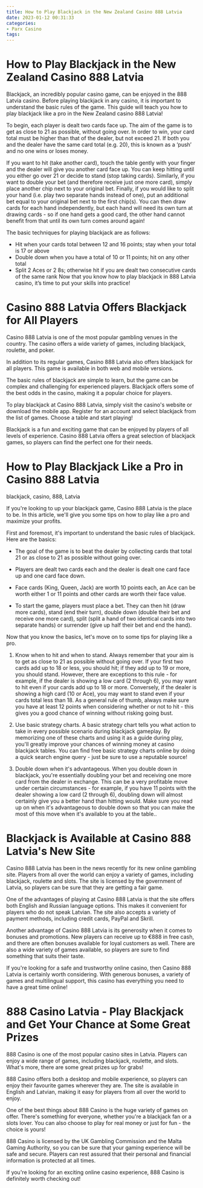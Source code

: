 ```yaml
---
title: How to Play Blackjack in the New Zealand Casino 888 Latvia
date: 2023-01-12 00:31:33
categories:
- Parx Casino
tags:
---
```



# How to Play Blackjack in the New Zealand Casino 888 Latvia

Blackjack, an incredibly popular casino game, can be enjoyed in the 888 Latvia casino. Before playing blackjack in any casino, it is important to understand the basic rules of the game. This guide will teach you how to play blackjack like a pro in the New Zealand casino 888 Latvia!

To begin, each player is dealt two cards face up. The aim of the game is to get as close to 21 as possible, without going over. In order to win, your card total must be higher than that of the dealer, but not exceed 21. If both you and the dealer have the same card total (e.g. 20), this is known as a ‘push’ and no one wins or loses money.

If you want to hit (take another card), touch the table gently with your finger and the dealer will give you another card face up. You can keep hitting until you either go over 21 or decide to stand (stop taking cards). Similarly, if you want to double your bet (and therefore receive just one more card), simply place another chip next to your original bet. Finally, if you would like to split your hand (i.e. play two separate hands instead of one), put an additional bet equal to your original bet next to the first chip(s). You can then draw cards for each hand independently, but each hand will need its own turn at drawing cards - so if one hand gets a good card, the other hand cannot benefit from that until its own turn comes around again!

The basic techniques for playing blackjack are as follows:

- Hit when your cards total between 12 and 16 points; stay when your total is 17 or above
- Double down when you have a total of 10 or 11 points; hit on any other total
- Split 2 Aces or 2 8s; otherwise hit if you are dealt two consecutive cards of the same rank
Now that you know how to play blackjack in 888 Latvia casino, it’s time to put your skills into practice!

# Casino 888 Latvia Offers Blackjack for All Players

Casino 888 Latvia is one of the most popular gambling venues in the country. The casino offers a wide variety of games, including blackjack, roulette, and poker.

In addition to its regular games, Casino 888 Latvia also offers blackjack for all players. This game is available in both web and mobile versions.

The basic rules of blackjack are simple to learn, but the game can be complex and challenging for experienced players. Blackjack offers some of the best odds in the casino, making it a popular choice for players.

To play blackjack at Casino 888 Latvia, simply visit the casino's website or download the mobile app. Register for an account and select blackjack from the list of games. Choose a table and start playing!

Blackjack is a fun and exciting game that can be enjoyed by players of all levels of experience. Casino 888 Latvia offers a great selection of blackjack games, so players can find the perfect one for their needs.

# How to Play Blackjack Like a Pro in Casino 888 Latvia

 blackjack, casino, 888, Latvia

If you're looking to up your blackjack game, Casino 888 Latvia is the place to be. In this article, we'll give you some tips on how to play like a pro and maximize your profits.

First and foremost, it's important to understand the basic rules of blackjack. Here are the basics:

- The goal of the game is to beat the dealer by collecting cards that total 21 or as close to 21 as possible without going over.

- Players are dealt two cards each and the dealer is dealt one card face up and one card face down.

- Face cards (King, Queen, Jack) are worth 10 points each, an Ace can be worth either 1 or 11 points and other cards are worth their face value.

- To start the game, players must place a bet. They can then hit (draw more cards), stand (end their turn), double down (double their bet and receive one more card), split (split a hand of two identical cards into two separate hands) or surrender (give up half their bet and end the hand).

Now that you know the basics, let's move on to some tips for playing like a pro.

1. Know when to hit and when to stand. Always remember that your aim is to get as close to 21 as possible without going over. If your first two cards add up to 18 or less, you should hit; if they add up to 19 or more, you should stand. However, there are exceptions to this rule - for example, if the dealer is showing a low card (2 through 6), you may want to hit even if your cards add up to 18 or more. Conversely, if the dealer is showing a high card (10 or Ace), you may want to stand even if your cards total less than 18. As a general rule of thumb, always make sure you have at least 12 points when considering whether or not to hit - this gives you a good chance of winning without risking going bust.

2. Use basic strategy charts. A basic strategy chart tells you what action to take in every possible scenario during blackjack gameplay. By memorizing one of these charts and using it as a guide during play, you'll greatly improve your chances of winning money at casino blackjack tables. You can find free basic strategy charts online by doing a quick search engine query - just be sure to use a reputable source!

3. Double down when it's advantageous. When you double down in blackjack, you're essentially doubling your bet and receiving one more card from the dealer in exchange. This can be a very profitable move under certain circumstances - for example, if you have 11 points with the dealer showing a low card (2 through 6), doubling down will almost certainly give you a better hand than hitting would. Make sure you read up on when it's advantageous to double down so that you can make the most of this move when it's available to you at the table..

# Blackjack is Available at Casino 888 Latvia's New Site

Casino 888 Latvia has been in the news recently for its new online gambling site. Players from all over the world can enjoy a variety of games, including blackjack, roulette and slots. The site is licensed by the government of Latvia, so players can be sure that they are getting a fair game.

One of the advantages of playing at Casino 888 Latvia is that the site offers both English and Russian language options. This makes it convenient for players who do not speak Latvian. The site also accepts a variety of payment methods, including credit cards, PayPal and Skrill.

Another advantage of Casino 888 Latvia is its generosity when it comes to bonuses and promotions. New players can receive up to €888 in free cash, and there are often bonuses available for loyal customers as well. There are also a wide variety of games available, so players are sure to find something that suits their taste.

If you're looking for a safe and trustworthy online casino, then Casino 888 Latvia is certainly worth considering. With generous bonuses, a variety of games and multilingual support, this casino has everything you need to have a great time online!

# 888 Casino Latvia - Play Blackjack and Get Your Chance at Some Great Prizes

888 Casino is one of the most popular casino sites in Latvia. Players can enjoy a wide range of games, including blackjack, roulette, and slots. What's more, there are some great prizes up for grabs!

888 Casino offers both a desktop and mobile experience, so players can enjoy their favourite games wherever they are. The site is available in English and Latvian, making it easy for players from all over the world to enjoy.

One of the best things about 888 Casino is the huge variety of games on offer. There's something for everyone, whether you're a blackjack fan or a slots lover. You can also choose to play for real money or just for fun - the choice is yours!

888 Casino is licensed by the UK Gambling Commission and the Malta Gaming Authority, so you can be sure that your gaming experience will be safe and secure. Players can rest assured that their personal and financial information is protected at all times.

If you're looking for an exciting online casino experience, 888 Casino is definitely worth checking out!